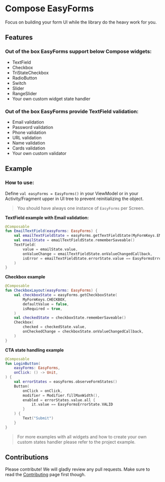# Compose EasyForms
Focus on building your form UI while the library do the heavy work for you.

## Features

### Out of the box EasyForms support below Compose widgets:
- TextField
- Checkbox
- TriStateCheckbox
- RadioButton
- Switch
- Slider
- RangeSlider
- Your own custom widget state handler

### Out of the box EasyForms provide TextField validation:
- Email validation
- Password validation
- Phone validation
- URL validation
- Name validation
- Cards validation
- Your own custom validator

## Example

### How to use:

Define `val easyForms = EasyForms()` in your ViewModel or in your Activity/Fragment upper in UI tree to prevent reinitializing the object.

> You should have always one instance of `EasyForms` per Screen.

**TextField example with Email validation:**

```kotlin
@Composable
fun EmailTextField(easyForms: EasyForms) {
    val emailTextFieldState = easyForms.getTextFieldState(MyFormKeys.EMAIL, EmailValidationType)
    val emailState = emailTextFieldState.rememberSaveable()
    TextField(
        value = emailState.value,
        onValueChange = emailTextFieldState.onValueChangedCallback,
        isError = emailTextFieldState.errorState.value == EasyFormsErrorState.INVALID,
    )
}
```

**Checkbox example**
```kotlin
@Composable  
fun CheckboxLayout(easyForms: EasyForms) {
    val checkboxState = easyForms.getCheckboxState(
        MyFormKeys.CHECKBOX,
        defaultValue = false,
        isRequired = true,
    )
    val checkedState = checkboxState.rememberSaveable()
    Checkbox(
        checked = checkedState.value,
        onCheckedChange = checkboxState.onValueChangedCallback,
    )
}
```
**CTA state handling example**

```kotlin
@Composable 
fun LoginButton(
    easyForms: EasyForms,
    onClick: () -> Unit,
) {
    val errorStates = easyForms.observeFormStates()
    Button(
        onClick = onClick,
        modifier = Modifier.fillMaxWidth(),
        enabled = errorStates.value.all {
            it.value == EasyFormsErrorState.VALID 
        }
    ) {
        Text("Submit")
    }
}
```

> For more examples with all widgets and how to create your own custom states handler please refer to the project example.


## Contributions
Please contribute! We will gladly review any pull requests.
Make sure to read the [Contributing](.github/CONTRIBUTING.md) page first though.

